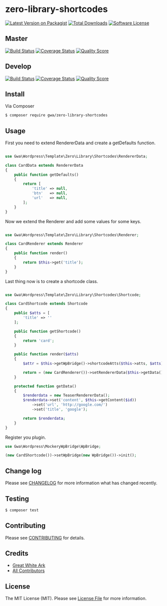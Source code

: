 # zero-library-shortcodes

[![Latest Version on Packagist](https://img.shields.io/packagist/v/gwa/zero-library-shortcodes.svg?style=flat-square)](https://packagist.org/packages/gwa/zero-library-shortcodes)
[![Total Downloads](https://img.shields.io/packagist/dt/gwa/zero-library-shortcodes.svg?style=flat-square)](https://packagist.org/packages/gwa/zero-library-shortcodes)
[![Software License](https://img.shields.io/badge/license-MIT-brightgreen.svg?style=flat-square)](LICENSE)

## Master

[![Build Status](https://img.shields.io/travis/gwa/zero-library-shortcodes/master.svg?style=flat-square)](https://travis-ci.org/gwa/zero-library-shortcodes)
[![Coverage Status](https://img.shields.io/scrutinizer/coverage/g/gwa/zero-library-shortcodes.svg?style=flat-square)](https://scrutinizer-ci.com/g/gwa/zero-library-shortcodes/code-structure)
[![Quality Score](https://img.shields.io/scrutinizer/g/gwa/zero-library-shortcodes.svg?style=flat-square)](https://scrutinizer-ci.com/g/gwa/zero-library-shortcodes)

## Develop

[![Build Status](https://img.shields.io/travis/gwa/zero-library-shortcodes/master.svg?style=flat-square)](https://travis-ci.org/gwa/zero-library-shortcodes)
[![Coverage Status](https://img.shields.io/scrutinizer/coverage/g/gwa/zero-library-shortcodes.svg?style=flat-square)](https://scrutinizer-ci.com/g/gwa/zero-library-shortcodes/code-structure)
[![Quality Score](https://img.shields.io/scrutinizer/g/gwa/zero-library-shortcodes.svg?style=flat-square)](https://scrutinizer-ci.com/g/gwa/zero-library-shortcodes)

## Install

Via Composer

``` bash
$ composer require gwa/zero-library-shortcodes
```

## Usage

First you need to extend RendererData and create a getDefaults function.

``` php

use Gwa\Wordpress\Template\Zero\Library\Shortcodes\RendererData;

class CardData extends RendererData
{
    public function getDefaults()
    {
        return [
            'title' => null,
            'btn'   => null,
            'url'   => null,
        ];
    }
}

```

Now we extend the Renderer and add some values for some keys.

``` php

use Gwa\Wordpress\Template\Zero\Library\Shortcodes\Renderer;

class CardRenderer extends Renderer
{
    public function render()
    {
        return $this->get('title');
    }
}

```

Last thing now is to create a shortcode class.

``` php

use Gwa\Wordpress\Template\Zero\Library\Shortcodes\Shortcode;

class CardShortcode extends Shortcode
{
    public $atts = [
        'title' => ''
    ];

    public function getShortcode()
    {
        return 'card';
    }

    public function render($atts)
    {
        $attr = $this->getWpBridge()->shortcodeAtts($this->atts, $atts);

        return = (new CardRenderer())->setRendererData($this->getData())->render();
    }

    protected function getData()
    {
        $renderdata = new TeaserRendererData();
        $renderdata->set('content', $this->getContent($id))
            ->set('url', 'http://google.com/')
            ->set('title', 'google');

        return $renderdata;
    }
}

```

Register you plugin.

``` php
use Gwa\Wordpress\MockeryWpBridge\WpBridge;

(new CardShortcode())->setWpBridge(new WpBridge())->init();
```

## Change log

Please see [CHANGELOG](CHANGELOG.md) for more information what has changed recently.

## Testing

``` bash
$ composer test
```

## Contributing

Please see [CONTRIBUTING](CONTRIBUTING.md) for details.

## Credits

- [Great White Ark](https://github.com/gwa)
- [All Contributors](../../contributors)

## License

The MIT License (MIT). Please see [License File](LICENSE.md) for more information.
